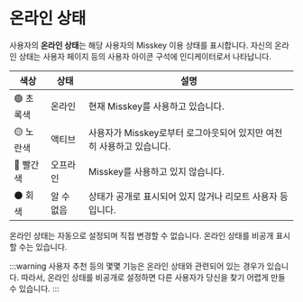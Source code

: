 # 온라인 상태
사용자의 **온라인 상태**는 해당 사용자의 Misskey 이용 상태를 표시합니다.
자신의 온라인 상태는 사용자 페이지 등의 사용자 아이콘 구석에 인디케이터로서 나타납니다.

| 색상      | 상태       | 설명                                                                 |
|-----------|------------|----------------------------------------------------------------------|
| 🟢 초록색 | 온라인     | 현재 Misskey를 사용하고 있습니다.                                    |
| 🟡 노란색 | 액티브     | 사용자가 Misskey로부터 로그아웃되어 있지만 여전히 사용하고 있습니다. |
| 🔴 빨간색 | 오프라인   | Misskey를 사용하고 있지 않습니다.                                    |
| ⚫ 회색   | 알 수 없음 | 상태가 공개로 표시되어 있지 않거나 리모트 사용자 등입니다.           |

온라인 상태는 자동으로 설정되며 직접 변경할 수 없습니다.
온라인 상태를 비공개 표시할 수는 있습니다.

:::warning
사용자 추천 등의 몇몇 기능은 온라인 상태와 관련되어 있는 경우가 있습니다. 따라서, 온라인 상태를 비공개로 설정하면 다른 사용자가 당신을 찾기 어렵게 만들 수 있습니다.
:::
